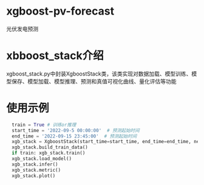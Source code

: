 # xgboost-pv-forecast
光伏发电预测
# xbboost_stack介绍
xgboost_stack.py中封装XgboostStack类，该类实现对数据加载、模型训练、模型保存、模型加载、模型推理、预测和真值可视化曲线、量化评估等功能 
# 使用示例
```python
  train = True # 训练or推理
  start_time = '2022-09-5 00:00:00'  # 预测起始时间
  end_time = '2022-09-15 23:45:00'  # 预测起始时间
  xgb_stack = XgboostStack(start_time=start_time, end_time=end_time, neighbour=4)
  xgb_stack.build_train_data()
  if train: xgb_stack.train()
  xgb_stack.load_model()
  xgb_stack.infer()
  xgb_stack.metric()
  xgb_stack.plot()
```


